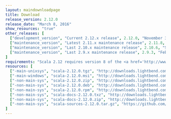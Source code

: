 ```yaml
---
layout: maindownloadpage
title: Download
release_version: 2.12.0
release_date: "March 8, 2016"
show_resources: "true"
other_releases: [
  ["development_version", "Current 2.12.x release", 2.12.0, "November 3, 2016"],
  ["maintenance_version", "Latest 2.11.x maintenance release", 2.11.8, "March 8, 2016"],
  ["maintenance_version", "Last 2.10.x maintenance release", 2.10.6, "September 18, 2015"],
  ["maintenance_version", "Last 2.9.x maintenance release", 2.9.3, "February 28, 2013"]
]
requirements: "Scala 2.12 requires version 8 of the <a href='http://www.java.com/'>Java platform</a>. Older Scala versions are compatible with Java 6 and up. Java 9 is not yet supported."
resources: [
  ["-main-unixsys", "scala-2.12.0.tgz", "http://downloads.lightbend.com/scala/2.12.0/scala-2.12.0.tgz", "Mac OS X, Unix, Cygwin", "19.24M"],
  ["-main-windows", "scala-2.12.0.msi", "http://downloads.lightbend.com/scala/2.12.0/scala-2.12.0.msi", "Windows (msi installer)", "117.78M"],
  ["-non-main-sys", "scala-2.12.0.zip", "http://downloads.lightbend.com/scala/2.12.0/scala-2.12.0.zip", "Windows", "19.28M"],
  ["-non-main-sys", "scala-2.12.0.deb", "http://downloads.lightbend.com/scala/2.12.0/scala-2.12.0.deb", "Debian", "137.14M"],
  ["-non-main-sys", "scala-2.12.0.rpm", "http://downloads.lightbend.com/scala/2.12.0/scala-2.12.0.rpm", "RPM package", "117.39M"],
  ["-non-main-sys", "scala-docs-2.12.0.txz", "http://downloads.lightbend.com/scala/2.12.0/scala-docs-2.12.0.txz", "API docs", "50.74M"],
  ["-non-main-sys", "scala-docs-2.12.0.zip", "http://downloads.lightbend.com/scala/2.12.0/scala-docs-2.12.0.zip", "API docs", "100.40M"],
  ["-non-main-sys", "scala-sources-2.12.0.tar.gz", "https://github.com/scala/scala/archive/v2.12.0.tar.gz", "Sources", ""]
]
---
```

